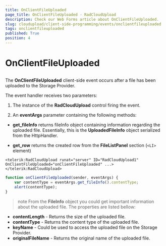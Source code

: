 ```yaml
---
title: OnClientFileUploaded
page_title: OnClientFileUploaded - RadCloudUpload
description: Check our Web Forms article about OnClientFileUploaded.
slug: cloudupload/client-side-programming/events/onclientfileuploaded
tags: onclientfileuploaded
published: True
position: 4
---
```


# OnClientFileUploaded



## 

The **OnClientFileUploaded** client-side event occurs after a file has been uploaded to the Storage Provider.

The event handler receives two parameters:

1. The instance of the **RadCloudUpload** control firing the event.

1. An **eventArgs** parameter containing the following methods:

* **get_fileInfo** returns fileInfo object containing information regarding the uploaded file. Essentially, this is the **UploadedFileInfo** object serialized from the HttpHandler.

* **get_row** returns the created row from the **FileListPanel** section (`<LI>` element)

````ASP.NET
<telerik:RadCloudUpload runat="server" ID="RadCloudUpload1" OnClientFileUploaded="onClientFileUploaded" ...>
</telerik:RadCloudUpload>
````



````JavaScript
function onClientFileUploaded(sender, eventArgs) {
	var contentType = eventArgs.get_fileInfo().contentType;
	alert(contentType);
}
````



>note From the **FileInfo** object you could get important information about the uploaded file. The properties are listed bellow:
*  **contentLength** - Returns the size of the uploaded file.
*  **contentType** - Returns the content type of the uploaded file.
*  **keyName** - Could be used to access the uploaded file on the Storage Provider.
*  **originalFileName** - Returns the original name of the uploaded file.
>

